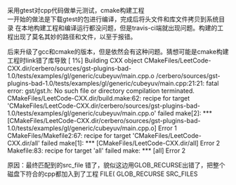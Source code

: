 采用gtest对cpp代码做单元测试，cmake构建工程  
一开始的做法是下载gtest的包进行编译，完成后将头文件和库文件拷贝到系统目录
在本地构建工程和编译运行都没问题，但是travis-ci端就出现问题。构建的工程出现了莫名其妙的路径和文件，以至于报错。  

后来升级了gcc和cmake的版本，但是依然会有这种问题。猜想可能是cmake构建工程时link错了库导致
[  1%] Building CXX object CMakeFiles/LeetCode-CXX.dir/cerbero/sources/gst-plugins-bad-1.0/tests/examples/gl/generic/cubeyuv/main.cpp.o
/cerbero/sources/gst-plugins-bad-1.0/tests/examples/gl/generic/cubeyuv/main.cpp:21:21: fatal error: gst/gst.h: No such file or directory
compilation terminated.
CMakeFiles/LeetCode-CXX.dir/build.make:62: recipe for target 'CMakeFiles/LeetCode-CXX.dir/cerbero/sources/gst-plugins-bad-1.0/tests/examples/gl/generic/cubeyuv/main.cpp.o' failed
make[2]: *** [CMakeFiles/LeetCode-CXX.dir/cerbero/sources/gst-plugins-bad-1.0/tests/examples/gl/generic/cubeyuv/main.cpp.o] Error 1
CMakeFiles/Makefile2:67: recipe for target 'CMakeFiles/LeetCode-CXX.dir/all' failed
make[1]: *** [CMakeFiles/LeetCode-CXX.dir/all] Error 2
Makefile:83: recipe for target 'all' failed
make: *** [all] Error 2

原因：最终匹配到的src_file 错了，貌似这边用GLOB_RECURSE出错了，把整个磁盘下符合的cpp都加入到了工程
FILE( GLOB_RECURSE SRC_FILES